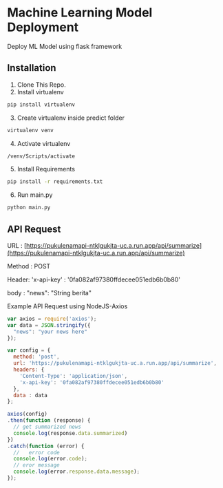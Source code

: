 # Machine Learning Model Deployment

Deploy ML Model using flask framework

## Installation
1. Clone This Repo.
2. Install virtualenv
```bash
pip install virtualenv
```
3. Create virtualenv inside predict folder

```bash
virtualenv venv
```
4. Activate virtualenv 

```bash
/venv/Scripts/activate
```


5. Install Requirements 

```bash
pip install -r requirements.txt
```
6. Run main.py

```bash
python main.py
```

## API Request

URL : [https://pukulenamapi-ntklgukjta-uc.a.run.app/api/summarize](https://pukulenamapi-ntklgukjta-uc.a.run.app/api/summarize) 

Method : POST

Header: 'x-api-key' : '0fa082af97380ffdecee051edb6b0b80' 


body : "news": "String berita"

Example API Request using NodeJS-Axios
```javascript
var axios = require('axios');
var data = JSON.stringify({
  "news": "your news here"
});

var config = {
  method: 'post',
  url: 'https://pukulenamapi-ntklgukjta-uc.a.run.app/api/summarize',
  headers: { 
    'Content-Type': 'application/json', 
    'x-api-key': '0fa082af97380ffdecee051edb6b0b80'
  },
  data : data
};

axios(config)
.then(function (response) {
  // get summarized news 
  console.log(response.data.summarized)
})
.catch(function (error) {
  //   error code
  console.log(error.code);
  // eror message
  console.log(error.response.data.message);
});
```